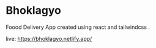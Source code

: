 # Bhoklagyo
Foood Delivery App created using react and tailwindcss .

live: https://bhoklagyo.netlify.app/
    
